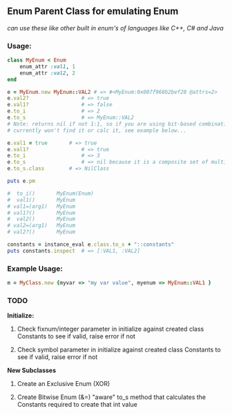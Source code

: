 ## Enum Parent Class for emulating Enum
*can use these like other built in enum's of languages like C++, C# and Java*

### Usage:
``` ruby
class MyEnum < Enum
	enum_attr :val1, 1
	enum_attr :val2, 2
end

e = MyEnum.new MyEnum::VAL2 # => #<MyEnum:0x007f968b2bef20 @attrs=2>
e.val2?					# => true
e.val1?					# => false
e.to_i					# => 2
e.to_s					# => MyEnum::VAL2		
# Note: returns nil if not 1:1, so if you are using bit-based combinations, 
# currently won't find it or calc it, see example below...

e.val1 = true		# => true
e.val1?					# => true
e.to_i					# => 3
e.to_s					# => nil because it is a composite set of multiple enums bit |=
e.to_s.class		# => NilClass

puts e.pm

#  to_i()       MyEnum(Enum)
#  val1()       MyEnum
# val1=(arg1)   MyEnum
# val1?()       MyEnum
#  val2()       MyEnum
# val2=(arg1)   MyEnum
# val2?()       MyEnum

constants = instance_eval e.class.to_s + "::constants"
puts constants.inspect	# => [:VAL1, :VAL2]

```
### Example Usage:
``` ruby
m = MyClass.new {myvar => "my var value", myenum => MyEnum::VAL1 }
```

### TODO
**Initialize:**

1. Check fixnum/integer parameter in initialize against created class Constants to see if valid, raise error if not

2. Check symbol parameter in initialize against created class Constants to see if valid, raise error if not

**New Subclasses**

1. Create an Exclusive Enum (XOR)

2. Create Bitwise Enum (&=) "aware" to_s method that calculates the Constants required to create that int value
